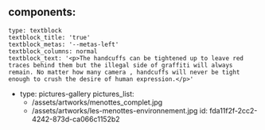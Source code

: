 components:
  -
    type: textblock
    textblock_title: 'true'
    textblock_metas: '--metas-left'
    textblock_columns: normal
    textblock_text: '<p>The handcuffs can be tightened up to leave red traces behind them but the illegal side of graffiti will always remain. No matter how many camera , handcuffs will never be tight enough to crush the desire of human expression.</p>'
  -
    type: pictures-gallery
    pictures_list:
      - /assets/artworks/menottes_complet.jpg
      - /assets/artworks/les-menottes-environnement.jpg
id: fda11f2f-2cc2-4242-873d-ca066c1152b2
